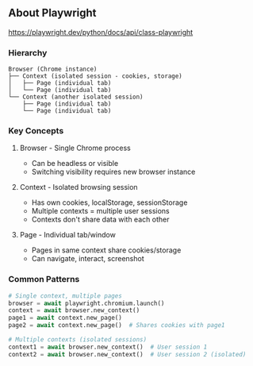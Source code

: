 <!-- ---
!-- Timestamp: 2025-07-31 18:15:06
!-- Author: ywatanabe
!-- File: /home/ywatanabe/proj/scitex_repo/src/scitex/scholar/browser/ABOUT_PLAYWRIGHT.md
!-- --- -->

## About Playwright

https://playwright.dev/python/docs/api/class-playwright

### Hierarchy
```
Browser (Chrome instance)
├── Context (isolated session - cookies, storage)
│   ├── Page (individual tab)
│   └── Page (individual tab)
└── Context (another isolated session)
    ├── Page (individual tab)
    └── Page (individual tab)
```

### Key Concepts
1. Browser - Single Chrome process
   - Can be headless or visible
   - Switching visibility requires new browser instance

2. Context - Isolated browsing session
   - Has own cookies, localStorage, sessionStorage
   - Multiple contexts = multiple user sessions
   - Contexts don't share data with each other

3. Page - Individual tab/window
   - Pages in same context share cookies/storage
   - Can navigate, interact, screenshot

### Common Patterns
```python
# Single context, multiple pages
browser = await playwright.chromium.launch()
context = await browser.new_context()
page1 = await context.new_page()
page2 = await context.new_page()  # Shares cookies with page1

# Multiple contexts (isolated sessions)
context1 = await browser.new_context()  # User session 1
context2 = await browser.new_context()  # User session 2 (isolated)
```

<!-- EOF -->